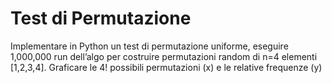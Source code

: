 # Test di Permutazione

Implementare in Python un test di permutazione uniforme, eseguire 1,000,000 run dell’algo per costruire permutazioni random di n=4 elementi [1,2,3,4]. Graficare le 4! possibili permutazioni (x) e le relative frequenze (y)